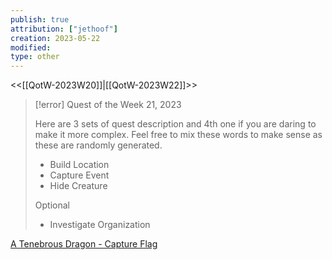 ```yaml
---
publish: true
attribution: ["jethoof"]
creation: 2023-05-22
modified: 
type: other
---
```

<<[[QotW-2023W20]]|[[QotW-2023W22]]>>

> [!error] Quest of the Week 21, 2023
> 
> Here are 3 sets of quest description and 4th one if you are daring to make it more complex. Feel free to mix these words to make sense as these are randomly generated.
> 
> -   Build Location
> -   Capture Event
> -   Hide Creature
> 
> Optional
> 
> -   Investigate Organization

[A Tenebrous Dragon - Capture Flag](https://tenebrousdragon.com/quests/slice-of-life/capture-the-flag)